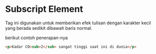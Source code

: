 # Subscript Element

Tag ini digunakan untuk memberikan efek tulisan dengan karakter kecil yang berada sedikit dibawah baris normal.

berikut contoh penerapan-nya

```html
<p>Kadar CO<sub>2</sub> sangat tinggi saat ini di dunia</p>
```
